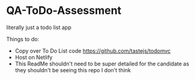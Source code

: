 # QA-ToDo-Assessment
literally just a todo list app

Things to do:
- Copy over To Do List code https://github.com/tastejs/todomvc
- Host on Netlify
- This ReadMe shouldn't need to be super detailed for the candidate as they shouldn't be seeing this repo I don't think
